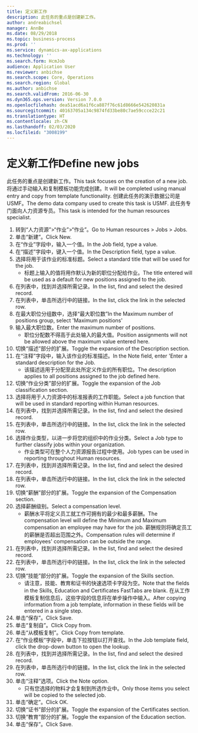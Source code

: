 ```yaml
---
title: 定义新工作
description: 此任务的重点是创建新工作。
author: andreabichsel
manager: AnnBe
ms.date: 08/29/2018
ms.topic: business-process
ms.prod: ''
ms.service: dynamics-ax-applications
ms.technology: ''
ms.search.form: HcmJob
audience: Application User
ms.reviewer: anbichse
ms.search.scope: Core, Operations
ms.search.region: Global
ms.author: anbichse
ms.search.validFrom: 2016-06-30
ms.dyn365.ops.version: Version 7.0.0
ms.openlocfilehash: dea51acd6a1f6ca887f76c61d8666e542620831a
ms.sourcegitcommit: 40163705a134c9874fd33be80c7ae59ccce22c21
ms.translationtype: HT
ms.contentlocale: zh-CN
ms.lasthandoff: 02/03/2020
ms.locfileid: "3008199"
---
```

# <a name="define-new-jobs"></a><span data-ttu-id="23249-103">定义新工作</span><span class="sxs-lookup"><span data-stu-id="23249-103">Define new jobs</span></span>



<span data-ttu-id="23249-104">此任务的重点是创建新工作。</span><span class="sxs-lookup"><span data-stu-id="23249-104">This task focuses on the creation of a new job.</span></span> <span data-ttu-id="23249-105">将通过手动输入和复制模板功能完成创建。</span><span class="sxs-lookup"><span data-stu-id="23249-105">It will be completed using manual entry and copy from template functionality.</span></span> <span data-ttu-id="23249-106">创建此任务的演示数据公司是 USMF。</span><span class="sxs-lookup"><span data-stu-id="23249-106">The demo data company used to create this task is USMF.</span></span> <span data-ttu-id="23249-107">此任务专门面向人力资源专员。</span><span class="sxs-lookup"><span data-stu-id="23249-107">This task is intended for the human resources specialist.</span></span>

1. <span data-ttu-id="23249-108">转到“人力资源”>“作业”>“作业”。</span><span class="sxs-lookup"><span data-stu-id="23249-108">Go to Human resources > Jobs > Jobs.</span></span>
2. <span data-ttu-id="23249-109">单击“新建”。</span><span class="sxs-lookup"><span data-stu-id="23249-109">Click New.</span></span>
3. <span data-ttu-id="23249-110">在“作业”字段中，输入一个值。</span><span class="sxs-lookup"><span data-stu-id="23249-110">In the Job field, type a value.</span></span>
4. <span data-ttu-id="23249-111">在“描述”字段中，键入一个值。</span><span class="sxs-lookup"><span data-stu-id="23249-111">In the Description field, type a value.</span></span>
5. <span data-ttu-id="23249-112">选择将用于该作业的标准标题。</span><span class="sxs-lookup"><span data-stu-id="23249-112">Select a standard title that will be used for the job.</span></span> 
    * <span data-ttu-id="23249-113">标题上输入的值将用作默认为新的职位分配给作业。</span><span class="sxs-lookup"><span data-stu-id="23249-113">The title entered will be used as a default for new positions assigned to the job.</span></span>  
6. <span data-ttu-id="23249-114">在列表中，找到并选择所需记录。</span><span class="sxs-lookup"><span data-stu-id="23249-114">In the list, find and select the desired record.</span></span>
7. <span data-ttu-id="23249-115">在列表中，单击所选行中的链接。</span><span class="sxs-lookup"><span data-stu-id="23249-115">In the list, click the link in the selected row.</span></span>
8. <span data-ttu-id="23249-116">在最大职位分组数中，选择“最大职位数”</span><span class="sxs-lookup"><span data-stu-id="23249-116">In the Maximum number of positions group, select 'Maximum positions'</span></span>
9. <span data-ttu-id="23249-117">输入最大职位数。</span><span class="sxs-lookup"><span data-stu-id="23249-117">Enter the maximum number of positions.</span></span> 
    * <span data-ttu-id="23249-118">职位分配数不得高于此处输入的最大值。</span><span class="sxs-lookup"><span data-stu-id="23249-118">Position assignments will not be allowed above the maximum value entered here.</span></span>  
10. <span data-ttu-id="23249-119">切换“描述”部分的扩展。</span><span class="sxs-lookup"><span data-stu-id="23249-119">Toggle the expansion of the Description section.</span></span>
11. <span data-ttu-id="23249-120">在“注释”字段中，输入该作业的标准描述。</span><span class="sxs-lookup"><span data-stu-id="23249-120">In the Note field, enter 'Enter a standard description for the Job.</span></span>
    * <span data-ttu-id="23249-121">该描述适用于分配至此处所定义作业的所有职位。</span><span class="sxs-lookup"><span data-stu-id="23249-121">The description applies to all positions assigned to the job defined here.</span></span>  
12. <span data-ttu-id="23249-122">切换“作业分类”部分的扩展。</span><span class="sxs-lookup"><span data-stu-id="23249-122">Toggle the expansion of the Job classification section.</span></span>
13. <span data-ttu-id="23249-123">选择将用于人力资源中的标准报表的工作职能。</span><span class="sxs-lookup"><span data-stu-id="23249-123">Select a job function that will be used in standard reporting within Human resources.</span></span>
14. <span data-ttu-id="23249-124">在列表中，找到并选择所需记录。</span><span class="sxs-lookup"><span data-stu-id="23249-124">In the list, find and select the desired record.</span></span>
15. <span data-ttu-id="23249-125">在列表中，单击所选行中的链接。</span><span class="sxs-lookup"><span data-stu-id="23249-125">In the list, click the link in the selected row.</span></span>
16. <span data-ttu-id="23249-126">选择作业类型，以进一步将您的组织中的作业分类。</span><span class="sxs-lookup"><span data-stu-id="23249-126">Select a Job type to further classify jobs within your organization.</span></span> 
    * <span data-ttu-id="23249-127">作业类型可在整个人力资源报告过程中使用。</span><span class="sxs-lookup"><span data-stu-id="23249-127">Job types can be used in reporting throughout Human resources.</span></span>  
17. <span data-ttu-id="23249-128">在列表中，找到并选择所需记录。</span><span class="sxs-lookup"><span data-stu-id="23249-128">In the list, find and select the desired record.</span></span>
18. <span data-ttu-id="23249-129">在列表中，单击所选行中的链接。</span><span class="sxs-lookup"><span data-stu-id="23249-129">In the list, click the link in the selected row.</span></span>
19. <span data-ttu-id="23249-130">切换“薪酬”部分的扩展。</span><span class="sxs-lookup"><span data-stu-id="23249-130">Toggle the expansion of the Compensation section.</span></span>
20. <span data-ttu-id="23249-131">选择薪酬级别。</span><span class="sxs-lookup"><span data-stu-id="23249-131">Select a compensation level.</span></span>
    * <span data-ttu-id="23249-132">薪酬水平将定义员工就工作可拥有的最少和最多薪酬。</span><span class="sxs-lookup"><span data-stu-id="23249-132">The compensation level will define the Minimum and Maximum compensation an employee may have for the job.</span></span> <span data-ttu-id="23249-133">薪酬规则将确定员工的薪酬是否超出范围之外。</span><span class="sxs-lookup"><span data-stu-id="23249-133">Compensation rules will determine if employees' compensation can be outside the range.</span></span>  
21. <span data-ttu-id="23249-134">在列表中，找到并选择所需记录。</span><span class="sxs-lookup"><span data-stu-id="23249-134">In the list, find and select the desired record.</span></span>
22. <span data-ttu-id="23249-135">在列表中，单击所选行中的链接。</span><span class="sxs-lookup"><span data-stu-id="23249-135">In the list, click the link in the selected row.</span></span>
23. <span data-ttu-id="23249-136">切换“技能”部分的扩展。</span><span class="sxs-lookup"><span data-stu-id="23249-136">Toggle the expansion of the Skills section.</span></span>
    * <span data-ttu-id="23249-137">请注意，技能、教育和证书的快速选项卡字段为空。</span><span class="sxs-lookup"><span data-stu-id="23249-137">Note that the fields in the Skills, Education and Certificates FastTabs are blank.</span></span> <span data-ttu-id="23249-138">在从工作模板复制信息后，这些字段的信息将在单步操作中输入。</span><span class="sxs-lookup"><span data-stu-id="23249-138">After copying information from a job template, information in these fields will be entered in a single step.</span></span>   
24. <span data-ttu-id="23249-139">单击“保存”。</span><span class="sxs-lookup"><span data-stu-id="23249-139">Click Save.</span></span>
25. <span data-ttu-id="23249-140">单击“复制自”。</span><span class="sxs-lookup"><span data-stu-id="23249-140">Click Copy from.</span></span>
26. <span data-ttu-id="23249-141">单击“从模板复制”。</span><span class="sxs-lookup"><span data-stu-id="23249-141">Click Copy from template.</span></span>
27. <span data-ttu-id="23249-142">在“作业模板”字段中，单击下拉按钮以打开查找。</span><span class="sxs-lookup"><span data-stu-id="23249-142">In the Job template field, click the drop-down button to open the lookup.</span></span>
28. <span data-ttu-id="23249-143">在列表中，找到并选择所需记录。</span><span class="sxs-lookup"><span data-stu-id="23249-143">In the list, find and select the desired record.</span></span>
29. <span data-ttu-id="23249-144">在列表中，单击所选行中的链接。</span><span class="sxs-lookup"><span data-stu-id="23249-144">In the list, click the link in the selected row.</span></span>
30. <span data-ttu-id="23249-145">单击“注释”选项。</span><span class="sxs-lookup"><span data-stu-id="23249-145">Click the Note option.</span></span>
    * <span data-ttu-id="23249-146">只有您选择的物料才会复制到所选作业中。</span><span class="sxs-lookup"><span data-stu-id="23249-146">Only those items you select will be copied to the selected job.</span></span>    
31. <span data-ttu-id="23249-147">单击“确定”。</span><span class="sxs-lookup"><span data-stu-id="23249-147">Click OK.</span></span>
32. <span data-ttu-id="23249-148">切换“证书”部分的扩展。</span><span class="sxs-lookup"><span data-stu-id="23249-148">Toggle the expansion of the Certificates section.</span></span>
33. <span data-ttu-id="23249-149">切换“教育”部分的扩展。</span><span class="sxs-lookup"><span data-stu-id="23249-149">Toggle the expansion of the Education section.</span></span>
34. <span data-ttu-id="23249-150">单击“保存”。</span><span class="sxs-lookup"><span data-stu-id="23249-150">Click Save.</span></span>

